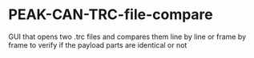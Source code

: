 # PEAK-CAN-TRC-file-compare
GUI that opens two .trc files and compares them line by line or frame by frame to verify if the payload parts are identical or not
